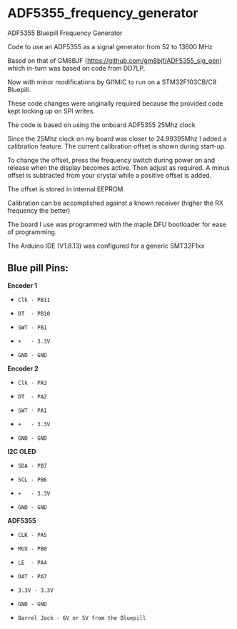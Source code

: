 # ADF5355_frequency_generator

ADF5355 Bluepill Frequency Generator

Code to use an ADF5355 as a signal generator from 52 to 13600 MHz

Based on that of GM8BJF (https://github.com/gm8bjf/ADF5355_sig_gen) which in-turn was based on code from DD7LP.

Now with minor modifications by GI1MIC to run on a STM32F103CB/C8 Bluepill.

These code changes were originally required because the provided code kept locking up on SPI writes.

The code is based on using the onboard ADF5355 25Mhz clock

Since the 25Mhz clock on my board was closer to 24.99395Mhz I added a calibration feature. The current calibration offset is shown during start-up.

To change the offset, press the frequency switch during power on and release when the display becomes active. Then adjust as required. A minus offset is subtracted from your crystal while a positive offset is added.

The offset is stored in internal EEPROM.

Calibration can be accomplished  against a known receiver (higher the RX frequency the better)

The board I use was programmed with the maple DFU bootloader for ease of programming.

The Arduino IDE (V1.8.13) was configured for a generic SMT32F1xx

## Blue pill Pins:
**Encoder 1**

-     Clk - PB11 
-     DT  - PB10
-     SWT - PB1
-     +   - 3.3V
-     GND - GND

**Encoder 2**
-     Clk - PA3
-     DT  - PA2
-     SWT - PA1
-     +   - 3.3V
-     GND - GND

**I2C OLED**
-     SDA - PB7
-     SCL - PB6
-     +   - 3.3V
-     GND - GND
    
**ADF5355**
-     CLK - PA5
-     MUX - PB0
-     LE  - PA4
-     DAT - PA7
-     3.3V - 3.3V
-     GND - GND
-     Barrel Jack - 6V or 5V from the Bluepill



